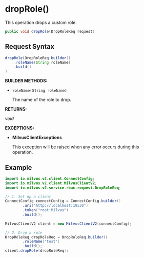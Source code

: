 # dropRole()

This operation drops a custom role.

```java
public void dropRole(DropRoleReq request)
```

## Request Syntax

```java
dropRole(DropRoleReq.builder()
    .roleName(String roleName)
    .build()
)
```

**BUILDER METHODS:**

- `roleName(String roleName)`

    The name of the role to drop.

**RETURNS:**

*void*

**EXCEPTIONS:**

- **MilvusClientExceptions**

    This exception will be raised when any error occurs during this operation.

## Example

```java
import io.milvus.v2.client.ConnectConfig;
import io.milvus.v2.client.MilvusClientV2;
import io.milvus.v2.service.rbac.request.DropRoleReq;

// 1. Set up a client
ConnectConfig connectConfig = ConnectConfig.builder()
        .uri("http://localhost:19530")
        .token("root:Milvus")
        .build();
        
MilvusClientV2 client = new MilvusClientV2(connectConfig);

// 2. Drop a role
DropRoleReq dropRoleReq = DropRoleReq.builder()
        .roleName("test")
        .build();
client.dropRole(dropRoleReq);
```
